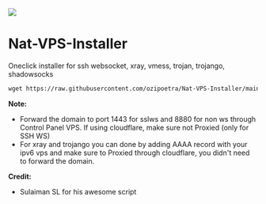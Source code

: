 <img src="../Mantap/6a90875cf3b1a90126ebd4814e9b53ab-modified.webp">

# Nat-VPS-Installer
Oneclick installer for ssh websocket, xray, vmess, trojan, trojango, shadowsocks

```html
wget https://raw.githubusercontent.com/ozipoetra/Nat-VPS-Installer/main/install-nat.sh && chmod +x install-nat.sh && ./install-nat.sh

```

<b>Note:</b>
* Forward the domain to port 1443 for sslws and 8880 for non ws through Control Panel VPS. If using cloudflare, make sure not Proxied (only for SSH WS)
* For xray and trojango you can done by adding AAAA record with your ipv6 vps and make sure to Proxied through cloudflare, you didn't need to forward the domain.

<b>Credit:</b>
* Sulaiman SL for his awesome script
